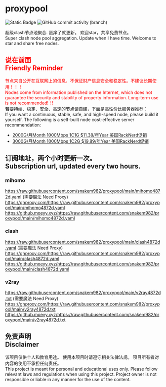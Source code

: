 # proxypool

![Static Badge](https://img.shields.io/badge/ss|ssr|vmess|vless|trojan-free-orange)
![GitHub commit activity (branch)](https://img.shields.io/github/commit-activity/w/snakem982/proxypool?color=DC52FC)


超级clash节点池聚合.
蛋痒了就更新。
欢迎star，共享免费节点。
<br/>
Super clash node pool aggregation.
Update when I have time.
Welcome to star and share free nodes.

## <font color="red">说在前面<br/>Friendly Reminder</font>
<font color="red">节点来自公开在互联网上的信息，不保证财产信息安全和稳定性。不建议长期使用！！！<br/>
Nodes come from information published on the Internet,
which does not guarantee the security and stability of property information.
Long-term use is not recommended! ! !</font><br/>
若要持续、稳定、安全、高速的节点请自建，下面是高性价比服务器推荐：<br/>
If you want a continuous, stable, safe, and high-speed node, please build it yourself.
The following is a self-built node cost-effective server recommendation:
- [2000G/月Month 1000Mbps 1C1G $11.38/年Year 美国RackNerd促销](https://my.racknerd.com/aff.php?aff=8613 "美国RackNerd")
- [3000G/月Month 1000Mbps 1C2G $19.89/年Year 美国RackNerd促销](https://my.racknerd.com/aff.php?aff=8613 "美国RackNerd")

## 订阅地址，两个小时更新一次。<br/>Subscription url, updated every two hours.
### mihomo
https://raw.githubusercontent.com/snakem982/proxypool/main/mihomo4872d.yaml  (需要魔法 Need Proxy)
https://ghproxy.com/https://raw.githubusercontent.com/snakem982/proxypool/main/mihomo4872d.yaml
https://github.moeyy.xyz/https://raw.githubusercontent.com/snakem982/proxypool/main/mihomo4872d.yaml
### clash
https://raw.githubusercontent.com/snakem982/proxypool/main/clash4872d.yaml  (需要魔法 Need Proxy)
https://ghproxy.com/https://raw.githubusercontent.com/snakem982/proxypool/main/clash4872d.yaml
https://github.moeyy.xyz/https://raw.githubusercontent.com/snakem982/proxypool/main/clash4872d.yaml
### v2ray
https://raw.githubusercontent.com/snakem982/proxypool/main/v2ray4872d.txt  (需要魔法 Need Proxy)
https://ghproxy.com/https://raw.githubusercontent.com/snakem982/proxypool/main/v2ray4872d.txt
https://github.moeyy.xyz/https://raw.githubusercontent.com/snakem982/proxypool/main/v2ray4872d.txt


## 免责声明 <br/>Disclaimer
该项目仅供个人和教育用途。
使用本项目时请遵守相关法律法规。
项目所有者对内容的使用不承担任何责任。
<br/>
This project is meant for personal and educational uses only.
Please follow relevant laws and regulations when using this project.
Project owner is not responsible or liable in any manner for the use of the content.
